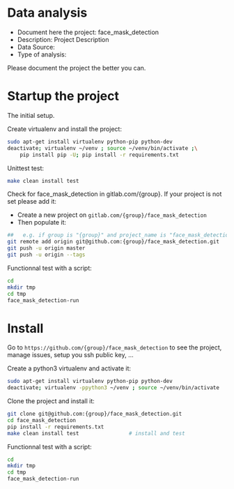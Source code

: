 # Data analysis
- Document here the project: face_mask_detection
- Description: Project Description
- Data Source:
- Type of analysis:

Please document the project the better you can.

# Startup the project

The initial setup.

Create virtualenv and install the project:
```bash
sudo apt-get install virtualenv python-pip python-dev
deactivate; virtualenv ~/venv ; source ~/venv/bin/activate ;\
    pip install pip -U; pip install -r requirements.txt
```

Unittest test:
```bash
make clean install test
```

Check for face_mask_detection in gitlab.com/{group}.
If your project is not set please add it:

- Create a new project on `gitlab.com/{group}/face_mask_detection`
- Then populate it:

```bash
##   e.g. if group is "{group}" and project_name is "face_mask_detection"
git remote add origin git@github.com:{group}/face_mask_detection.git
git push -u origin master
git push -u origin --tags
```

Functionnal test with a script:

```bash
cd
mkdir tmp
cd tmp
face_mask_detection-run
```

# Install

Go to `https://github.com/{group}/face_mask_detection` to see the project, manage issues,
setup you ssh public key, ...

Create a python3 virtualenv and activate it:

```bash
sudo apt-get install virtualenv python-pip python-dev
deactivate; virtualenv -ppython3 ~/venv ; source ~/venv/bin/activate
```

Clone the project and install it:

```bash
git clone git@github.com:{group}/face_mask_detection.git
cd face_mask_detection
pip install -r requirements.txt
make clean install test                # install and test
```
Functionnal test with a script:

```bash
cd
mkdir tmp
cd tmp
face_mask_detection-run
```
